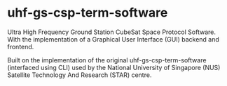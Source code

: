 # uhf-gs-csp-term-software
Ultra High Frequency Ground Station CubeSat Space Protocol Software. With the implementation of a Graphical User Interface (GUI) backend and frontend.

Built on the implementation of the original uhf-gs-csp-term-software (interfaced using CLI) used by the National University of Singapore (NUS) Satellite Technology And Research (STAR) centre.
